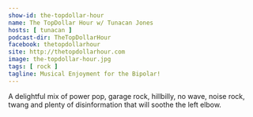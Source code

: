 ```yaml
---
show-id: the-topdollar-hour
name: The TopDollar Hour w/ Tunacan Jones
hosts: [ tunacan ]
podcast-dir: TheTopDollarHour
facebook: thetopdollarhour
site: http://thetopdollarhour.com
image: the-topdollar-hour.jpg
tags: [ rock ]
tagline: Musical Enjoyment for the Bipolar!
---
```


A delightful mix of power pop, garage rock, hillbilly,  no wave, noise rock, twang and plenty of disinformation that will soothe the left elbow.
